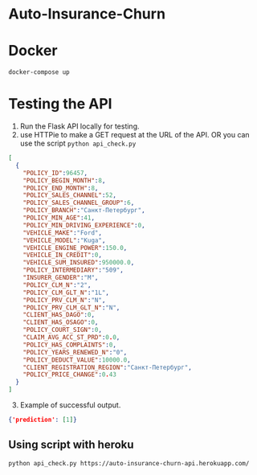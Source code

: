 # Auto-Insurance-Churn


# Docker
```
docker-compose up
```

# Testing the API
1. Run the Flask API locally for testing.
2. use HTTPie to make a GET request at the URL of the API. OR you can use the script `python api_check.py`

```json
[
  {
    "POLICY_ID":96457,
    "POLICY_BEGIN_MONTH":8,
    "POLICY_END_MONTH":8,
    "POLICY_SALES_CHANNEL":52,
    "POLICY_SALES_CHANNEL_GROUP":6,
    "POLICY_BRANCH":"Санкт-Петербург",
    "POLICY_MIN_AGE":41,
    "POLICY_MIN_DRIVING_EXPERIENCE":0,
    "VEHICLE_MAKE":"Ford",
    "VEHICLE_MODEL":"Kuga",
    "VEHICLE_ENGINE_POWER":150.0,
    "VEHICLE_IN_CREDIT":0,
    "VEHICLE_SUM_INSURED":950000.0,
    "POLICY_INTERMEDIARY":"509",
    "INSURER_GENDER":"M",
    "POLICY_CLM_N":"2",
    "POLICY_CLM_GLT_N":"1L",
    "POLICY_PRV_CLM_N":"N",
    "POLICY_PRV_CLM_GLT_N":"N",
    "CLIENT_HAS_DAGO":0,
    "CLIENT_HAS_OSAGO":0,
    "POLICY_COURT_SIGN":0,
    "CLAIM_AVG_ACC_ST_PRD":0.0,
    "POLICY_HAS_COMPLAINTS":0,
    "POLICY_YEARS_RENEWED_N":"0",
    "POLICY_DEDUCT_VALUE":10000.0,
    "CLIENT_REGISTRATION_REGION":"Санкт-Петербург",
    "POLICY_PRICE_CHANGE":0.43
  }
]
```

3. Example of successful output.
```json
{'prediction': [1]}
```

## Using script with heroku
```
python api_check.py https://auto-insurance-churn-api.herokuapp.com/
```

